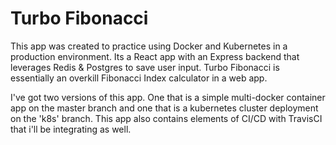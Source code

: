 # Turbo Fibonacci

This app was created to practice using Docker and Kubernetes in a production environment. 
Its a React app with an Express backend that leverages Redis & Postgres to save user input.
Turbo Fibonacci is essentially an overkill Fibonacci Index calculator in a web app.

I've got two versions of this app. One that is a simple multi-docker container app on the master branch and one that is a kubernetes cluster deployment on the 'k8s' branch. This app also contains elements of CI/CD with TravisCI that i'll be integrating as well.
